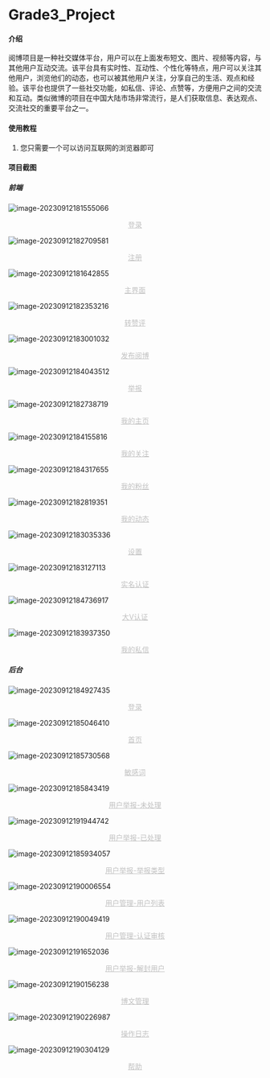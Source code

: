 # Grade3_Project



#### 介绍

阅博项目是一种社交媒体平台，用户可以在上面发布短文、图片、视频等内容，与其他用户互动交流。该平台具有实时性、互动性、个性化等特点，用户可以关注其他用户，浏览他们的动态，也可以被其他用户关注，分享自己的生活、观点和经验。该平台也提供了一些社交功能，如私信、评论、点赞等，方便用户之间的交流和互动。类似微博的项目在中国大陆市场非常流行，是人们获取信息、表达观点、交流社交的重要平台之一。 

#### 使用教程

1. 您只需要一个可以访问互联网的浏览器即可

#### 项目截图

##### 前端

![image-20230912181555066](images\image-20230912181555066.png)

<center style="color:#C0C0C0;text-decoration:underline">登录</center>

![image-20230912182709581](images\image-20230912182709581.png)

<center style="color:#C0C0C0;text-decoration:underline">注册</center>

![image-20230912181642855](images\image-20230912181642855.png)

<center style="color:#C0C0C0;text-decoration:underline">主界面</center>

![image-20230912182353216](images\image-20230912182353216.png)

<center style="color:#C0C0C0;text-decoration:underline">转赞评</center>

![image-20230912183001032](images\image-20230912183001032.png)

<center style="color:#C0C0C0;text-decoration:underline">发布阅博</center>

![image-20230912184043512](images\image-20230912184043512.png)

<center style="color:#C0C0C0;text-decoration:underline">举报</center>

![image-20230912182738719](images\image-20230912182738719.png)

<center style="color:#C0C0C0;text-decoration:underline">我的主页</center>

![image-20230912184155816](images\image-20230912184155816.png)

<center style="color:#C0C0C0;text-decoration:underline">我的关注</center>

![image-20230912184317655](images\image-20230912184317655.png)

<center style="color:#C0C0C0;text-decoration:underline">我的粉丝</center>

![image-20230912182819351](images\image-20230912182819351.png)

<center style="color:#C0C0C0;text-decoration:underline">我的动态</center>

![image-20230912183035336](images\image-20230912183035336.png)

<center style="color:#C0C0C0;text-decoration:underline">设置</center>

![image-20230912183127113](images\image-20230912183127113.png)

<center style="color:#C0C0C0;text-decoration:underline">实名认证</center>

![image-20230912184736917](images\image-20230912184736917.png)

<center style="color:#C0C0C0;text-decoration:underline">大V认证</center>

![image-20230912183937350](images\image-20230912183937350.png)

<center style="color:#C0C0C0;text-decoration:underline">我的私信</center>

##### 后台

![image-20230912184927435](images\image-20230912184927435.png)

<center style="color:#C0C0C0;text-decoration:underline">登录</center>

![image-20230912185046410](images\image-20230912185046410.png)

<center style="color:#C0C0C0;text-decoration:underline">首页</center>

![image-20230912185730568](images\image-20230912185730568.png)

<center style="color:#C0C0C0;text-decoration:underline">敏感词</center>

![image-20230912185843419](images\image-20230912185843419.png)

<center style="color:#C0C0C0;text-decoration:underline">用户举报-未处理</center>

![image-20230912191944742](images\image-20230912191944742.png)

<center style="color:#C0C0C0;text-decoration:underline">用户举报-已处理</center>

![image-20230912185934057](images\image-20230912185934057.png)

<center style="color:#C0C0C0;text-decoration:underline">用户举报-举报类型</center>

![image-20230912190006554](images\image-20230912190006554.png)

<center style="color:#C0C0C0;text-decoration:underline">用户管理-用户列表</center>

![image-20230912190049419](images\image-20230912190049419.png)

<center style="color:#C0C0C0;text-decoration:underline">用户管理-认证审核</center>

![image-20230912191652036](images\image-20230912191652036.png)

<center style="color:#C0C0C0;text-decoration:underline">用户举报-解封用户</center>

![image-20230912190156238](images\image-20230912190156238.png)

<center style="color:#C0C0C0;text-decoration:underline">博文管理</center>

![image-20230912190226987](images\image-20230912190226987.png)

<center style="color:#C0C0C0;text-decoration:underline">操作日志</center>

![image-20230912190304129](images\image-20230912190304129.png)

<center style="color:#C0C0C0;text-decoration:underline">帮助</center>
